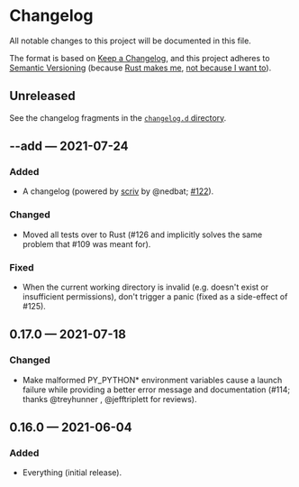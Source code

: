 # Changelog

All notable changes to this project will be documented in this file.

The format is based on [Keep a Changelog](https://keepachangelog.com/en/1.0.0/), and this project adheres to [Semantic Versioning](https://semver.org/) (because [Rust makes me](https://doc.rust-lang.org/cargo/reference/manifest.html#the-version-field), [not because I want to](https://snarky.ca/why-i-dont-like-semver/)).

## Unreleased

See the changelog fragments in the [`changelog.d` directory](https://github.com/brettcannon/python-launcher/tree/main/changelog.d).

<!-- scriv-insert-here -->

## --add — 2021-07-24

### Added

- A changelog (powered by [scriv](https://scriv.readthedocs.io/) by @nedbat; [#122](https://github.com/brettcannon/python-launcher/issues/122)).

### Changed

- Moved all tests over to Rust (#126 and implicitly solves the same problem that #109 was meant for).

### Fixed

- When the current working directory is invalid (e.g. doesn't exist or insufficient permissions), don't trigger a panic (fixed as a side-effect of #125).

## 0.17.0 — 2021-07-18

### Changed

- Make malformed PY_PYTHON\* environment variables cause a launch failure while providing a better error message and documentation (#114; thanks @treyhunner , @jefftriplett for reviews).

## 0.16.0 — 2021-06-04

### Added

- Everything (initial release).
